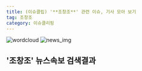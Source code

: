 ```yaml
---
title: (이슈클립) '**조창조**' 관련 이슈, 기사 모아 보기
tag: 조창조
category: 이슈클리핑
---
```

![wordcloud](https://s3.ap-northeast-2.amazonaws.com/lyrics101-wordcloud/2018-08-31-1535684203.png)
![news_img](https://user-images.githubusercontent.com/42597476/44507050-1206f400-a6e4-11e8-8d98-7ffbfebb353f.png)
## **'**조창조**'** 뉴스속보 검색결과

